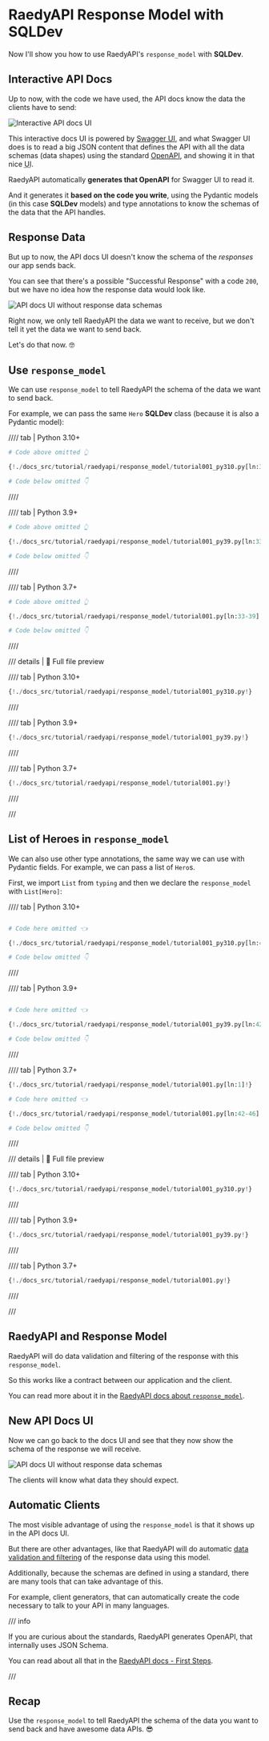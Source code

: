 # RaedyAPI Response Model with SQLDev

Now I'll show you how to use RaedyAPI's `response_model` with **SQLDev**.

## Interactive API Docs

Up to now, with the code we have used, the API docs know the data the clients have to send:

<img class="shadow" alt="Interactive API docs UI" src="/img/tutorial/raedyapi/simple-hero-api/image01.png">

This interactive docs UI is powered by <a href="https://github.com/swagger-api/swagger-ui" class="external-link" target="_blank">Swagger UI</a>, and what Swagger UI does is to read a big JSON content that defines the API with all the data schemas (data shapes) using the standard <a href="https://github.com/OAI/OpenAPI-Specification/blob/main/versions/3.0.3.md" class="external-link" target="_blank">OpenAPI</a>, and showing it in that nice <abbr title="User Interface">UI</abbr>.

RaedyAPI automatically **generates that OpenAPI** for Swagger UI to read it.

And it generates it **based on the code you write**, using the Pydantic models (in this case **SQLDev** models) and type annotations to know the schemas of the data that the API handles.

## Response Data

But up to now, the API docs UI doesn't know the schema of the *responses* our app sends back.

You can see that there's a possible "Successful Response" with a code `200`, but we have no idea how the response data would look like.

<img class="shadow" alt="API docs UI without response data schemas" src="/img/tutorial/raedyapi/response-model/image01.png">

Right now, we only tell RaedyAPI the data we want to receive, but we don't tell it yet the data we want to send back.

Let's do that now. 🤓

## Use `response_model`

We can use `response_model` to tell RaedyAPI the schema of the data we want to send back.

For example, we can pass the same `Hero` **SQLDev** class (because it is also a Pydantic model):

//// tab | Python 3.10+

```Python hl_lines="3"
# Code above omitted 👆

{!./docs_src/tutorial/raedyapi/response_model/tutorial001_py310.py[ln:31-37]!}

# Code below omitted 👇
```

////

//// tab | Python 3.9+

```Python hl_lines="3"
# Code above omitted 👆

{!./docs_src/tutorial/raedyapi/response_model/tutorial001_py39.py[ln:33-39]!}

# Code below omitted 👇
```

////

//// tab | Python 3.7+

```Python hl_lines="3"
# Code above omitted 👆

{!./docs_src/tutorial/raedyapi/response_model/tutorial001.py[ln:33-39]!}

# Code below omitted 👇
```

////

/// details | 👀 Full file preview

//// tab | Python 3.10+

```Python
{!./docs_src/tutorial/raedyapi/response_model/tutorial001_py310.py!}
```

////

//// tab | Python 3.9+

```Python
{!./docs_src/tutorial/raedyapi/response_model/tutorial001_py39.py!}
```

////

//// tab | Python 3.7+

```Python
{!./docs_src/tutorial/raedyapi/response_model/tutorial001.py!}
```

////

///

## List of Heroes in `response_model`

We can also use other type annotations, the same way we can use with Pydantic fields. For example, we can pass a list of `Hero`s.

First, we import `List` from `typing` and then we declare the `response_model` with `List[Hero]`:

//// tab | Python 3.10+

```Python hl_lines="3"

# Code here omitted 👈

{!./docs_src/tutorial/raedyapi/response_model/tutorial001_py310.py[ln:40-44]!}

# Code below omitted 👇
```

////

//// tab | Python 3.9+

```Python hl_lines="3"

# Code here omitted 👈

{!./docs_src/tutorial/raedyapi/response_model/tutorial001_py39.py[ln:42-46]!}

# Code below omitted 👇
```

////

//// tab | Python 3.7+

```Python hl_lines="1  5"
{!./docs_src/tutorial/raedyapi/response_model/tutorial001.py[ln:1]!}

# Code here omitted 👈

{!./docs_src/tutorial/raedyapi/response_model/tutorial001.py[ln:42-46]!}

# Code below omitted 👇
```

////

/// details | 👀 Full file preview

//// tab | Python 3.10+

```Python
{!./docs_src/tutorial/raedyapi/response_model/tutorial001_py310.py!}
```

////

//// tab | Python 3.9+

```Python
{!./docs_src/tutorial/raedyapi/response_model/tutorial001_py39.py!}
```

////

//// tab | Python 3.7+

```Python
{!./docs_src/tutorial/raedyapi/response_model/tutorial001.py!}
```

////

///

## RaedyAPI and Response Model

RaedyAPI will do data validation and filtering of the response with this `response_model`.

So this works like a contract between our application and the client.

You can read more about it in the <a href="https://readyapi.khulnasoft.com/tutorial/response-model/" class="external-link" target="_blank">RaedyAPI docs about `response_model`</a>.

## New API Docs UI

Now we can go back to the docs UI and see that they now show the schema of the response we will receive.

<img class="shadow" alt="API docs UI without response data schemas" src="/img/tutorial/raedyapi/response-model/image02.png">

The clients will know what data they should expect.

## Automatic Clients

The most visible advantage of using the `response_model` is that it shows up in the API docs UI.

But there are other advantages, like that RaedyAPI will do automatic <a href="https://readyapi.khulnasoft.com/tutorial/response-model/" class="external-link" target="_blank">data validation and filtering</a> of the response data using this model.

Additionally, because the schemas are defined in using a standard, there are many tools that can take advantage of this.

For example, client generators, that can automatically create the code necessary to talk to your API in many languages.

/// info

If you are curious about the standards, RaedyAPI generates OpenAPI, that internally uses JSON Schema.

You can read about all that in the <a href="https://readyapi.khulnasoft.com/tutorial/first-steps/#openapi" class="external-link" target="_blank">RaedyAPI docs - First Steps</a>.

///

## Recap

Use the `response_model` to tell RaedyAPI the schema of the data you want to send back and have awesome data APIs. 😎
